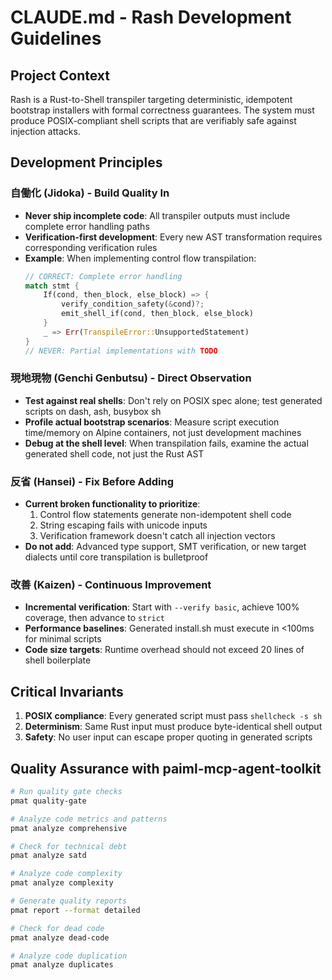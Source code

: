 # CLAUDE.md - Rash Development Guidelines

## Project Context
Rash is a Rust-to-Shell transpiler targeting deterministic, idempotent bootstrap installers with formal correctness guarantees. The system must produce POSIX-compliant shell scripts that are verifiably safe against injection attacks.

## Development Principles

### 自働化 (Jidoka) - Build Quality In
- **Never ship incomplete code**: All transpiler outputs must include complete error handling paths
- **Verification-first development**: Every new AST transformation requires corresponding verification rules
- **Example**: When implementing control flow transpilation:
  ```rust
  // CORRECT: Complete error handling
  match stmt {
      If(cond, then_block, else_block) => {
          verify_condition_safety(&cond)?;
          emit_shell_if(cond, then_block, else_block)
      }
      _ => Err(TranspileError::UnsupportedStatement)
  }
  // NEVER: Partial implementations with TODO
  ```

### 現地現物 (Genchi Genbutsu) - Direct Observation
- **Test against real shells**: Don't rely on POSIX spec alone; test generated scripts on dash, ash, busybox sh
- **Profile actual bootstrap scenarios**: Measure script execution time/memory on Alpine containers, not just development machines
- **Debug at the shell level**: When transpilation fails, examine the actual generated shell code, not just the Rust AST

### 反省 (Hansei) - Fix Before Adding
- **Current broken functionality to prioritize**:
    1. Control flow statements generate non-idempotent shell code
    2. String escaping fails with unicode inputs
    3. Verification framework doesn't catch all injection vectors
- **Do not add**: Advanced type support, SMT verification, or new target dialects until core transpilation is bulletproof

### 改善 (Kaizen) - Continuous Improvement
- **Incremental verification**: Start with `--verify basic`, achieve 100% coverage, then advance to `strict`
- **Performance baselines**: Generated install.sh must execute in <100ms for minimal scripts
- **Code size targets**: Runtime overhead should not exceed 20 lines of shell boilerplate

## Critical Invariants
1. **POSIX compliance**: Every generated script must pass `shellcheck -s sh`
2. **Determinism**: Same Rust input must produce byte-identical shell output
3. **Safety**: No user input can escape proper quoting in generated scripts

## Quality Assurance with paiml-mcp-agent-toolkit
```bash
# Run quality gate checks
pmat quality-gate

# Analyze code metrics and patterns
pmat analyze comprehensive

# Check for technical debt
pmat analyze satd

# Analyze code complexity
pmat analyze complexity

# Generate quality reports
pmat report --format detailed

# Check for dead code
pmat analyze dead-code

# Analyze code duplication
pmat analyze duplicates
```